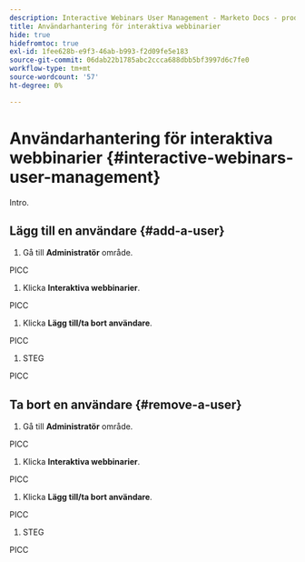 ```yaml
---
description: Interactive Webinars User Management - Marketo Docs - produktdokumentation
title: Användarhantering för interaktiva webbinarier
hide: true
hidefromtoc: true
exl-id: 1fee628b-e9f3-46ab-b993-f2d09fe5e183
source-git-commit: 06dab22b1785abc2ccca688dbb5bf3997d6c7fe0
workflow-type: tm+mt
source-wordcount: '57'
ht-degree: 0%

---
```


# Användarhantering för interaktiva webbinarier {#interactive-webinars-user-management}

Intro.

## Lägg till en användare {#add-a-user}

1. Gå till **Administratör** område.

PICC

1. Klicka **Interaktiva webbinarier**.

PICC

1. Klicka **Lägg till/ta bort användare**.

PICC

1. STEG

PICC

## Ta bort en användare {#remove-a-user}

1. Gå till **Administratör** område.

PICC

1. Klicka **Interaktiva webbinarier**.

PICC

1. Klicka **Lägg till/ta bort användare**.

PICC

1. STEG

PICC
